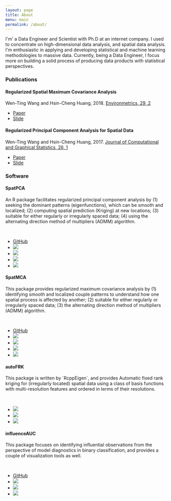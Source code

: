 ```yaml
---
layout: page
title: About
menu: main
permalink: /about/
---
```


I'm' a Data Engineer and Scientist with Ph.D at an internet company. I used to concentrate on high-dimensional data analysis, and spatial data analysis. I'm enthusiastic in applying and developing statistical and machine learning methodologies to massive data. Currently, being a Data Engineer, I focus more on building a solid process of producing data products with statistical perspectives. 

<h3>Publications 
</h3>

<div class="list-group-item">
<h4 class="list-group-item-heading">Regularized Spatial Maximum Covariance Analysis</h4>
<div>Wen-Ting Wang and Hsin-Cheng Huang, 2018. <a href="https://onlinelibrary.wiley.com/doi/full/10.1002/env.2481"> Environmetrics, 29, 2</a>
</div>
<div>
<ul class="list-inline">
<li><a href="https://arxiv.org/pdf/1705.02716.pdf"><span class="label label-success">Paper</span></a></li>
<li><a href="https://www.slideshare.net/WenTingWang5/regularized-estimation-of-spatial-patterns"><span class="label label-success">Slide</span></a></li>
</ul>
</div>
</div>

<div class="list-group">
<div class="list-group-item">
<h4 class="list-group-item-heading"> Regularized Principal Component Analysis for Spatial Data</h4>
<div>Wen-Ting Wang and Hsin-Cheng Huang, 2017. <a href="http://www.tandfonline.com/doi/full/10.1080/10618600.2016.1157483">Journal of Computational and Graphical Statistics, 26, 1</a></div>
<div>
<ul class="list-inline">
<li><a href="https://arxiv.org/pdf/1501.03221v3.pdf"><span class="label label-success">Paper</span></a></li>
<li><a href="https://www.slideshare.net/WenTingWang5/spatpca3"><span class="label label-success">Slide</span></a></li>
</ul>
</div>
</div>
</div>




<h3>Software</h3>

<div class="list-group">
<div class="list-group-item">
<h4 class="list-group-item-heading">SpatPCA</h4>
<p class="list-group-item-text">An R package facilitates regularized principal component analysis by (1) seeking the dominant patterns (eigenfunctions), which can be smooth and localized; (2)
computing spatial prediction (Kriging) at new locations; (3)
suitable for either regularly or irregularly spaced data;
(4) using the alternating direction method of multipliers (ADMM) algorithm.
</p>
<br />
<ul class="list-inline">
<li><i class="fa fa-github fa-lg"></i> <a href="https://github.com/egpivo/SpatPCA">GitHub</a></li>
<li><a href="https://cran.rstudio.com/web/packages/SpatPCA"><img src="http://www.r-pkg.org/badges/version/SpatPCA" /></a></li>
<li><a href="https://cran.rstudio.com/web/packages/SpatPCA"><img src="http://cranlogs.r-pkg.org/badges/SpatPCA" /></a></li>
<li><a href="https://cran.rstudio.com/web/packages/SpatPCA"><img src="https://cranlogs.r-pkg.org/badges/grand-total/SpatPCA" /></a></li>
<li><a href="https://travis-ci.org/egpivo/SpatPCA"><img src="https://travis-ci.org/egpivo/SpatPCA.svg?branch=master" /></a></li>
</ul>
</div>
<div class="list-group">
<div class="list-group-item">
<h4 class="list-group-item-heading">SpatMCA</h4>
<p class="list-group-item-text"> This package provides regularized maximum covariance analysis by (1)
identifying smooth and localized couple patterns to understand how one spatial process is affected by another; (2) suitable for either regularly or irregularly spaced data; (3) the alternating direction method of multipliers (ADMM) algorithm.
</p>
<br />
<ul class="list-inline">
<li><i class="fa fa-github fa-lg"></i> <a href="https://github.com/egpivo/SpatMCA">GitHub</a></li>
<li><a href="https://cran.rstudio.com/web/packages/SpatMCA"><img src="http://www.r-pkg.org/badges/version/SpatMCA" /></a></li>
<li><a href="https://cran.rstudio.com/web/packages/SpatMCA"><img src="http://cranlogs.r-pkg.org/badges/SpatMCA" /></a></li>
<li><a href="https://cran.rstudio.com/web/packages/SpatMCA"><img src="https://cranlogs.r-pkg.org/badges/grand-total/SpatMCA" /></a></li>
<li><a href="https://travis-ci.org/egpivo/SpatMCA"><img src="https://travis-ci.org/egpivo/SpatMCA.svg?branch=master" /></a></li>
</ul>
</div>
<div class="list-group">
<div class="list-group-item">
<h4 class="list-group-item-heading">autoFRK</h4>
<p class="list-group-item-text"> This package is written by `RcppEigen`, and provides Automatic fixed rank kriging for (irregularly located) spatial data using a class of basis functions with multi-resolution features and ordered in terms of their resolutions. 
</p>
<br />
<ul class="list-inline">
<li><a href="https://cran.rstudio.com/web/packages/autoFRK"><img src="http://www.r-pkg.org/badges/version/autoFRK" /></a></li>
<li><a href="https://cran.rstudio.com/web/packages/autoFRK"><img src="http://cranlogs.r-pkg.org/badges/autoFRK" /></a></li>
<li><a href="https://cran.rstudio.com/web/packages/autoFRK"><img src="https://cranlogs.r-pkg.org/badges/grand-total/autoFRK" /></a></li>
</ul>
</div>
<div class="list-group">
<div class="list-group-item">
<h4 class="list-group-item-heading">influenceAUC</h4>
<p class="list-group-item-text"> This package focuses on identifying influential observations from the perspective of model diagnostics in binary classification, and provides a couple of visualization tools as well. 
</p>
<br />
<ul class="list-inline">
<li><i class="fa fa-github fa-lg"></i> <a href="https://github.com/BoShiangKe/influenceAUC">GitHub</a></li>
<li><a href="https://cran.rstudio.com/web/packages/influenceAUC"><img src="http://www.r-pkg.org/badges/version/influenceAUC" /></a></li>
<li><a href="https://cran.rstudio.com/web/packages/influenceAUC"><img src="http://cranlogs.r-pkg.org/badges/influenceAUC" /></a></li>
<li><a href="https://cran.rstudio.com/web/packages/influenceAUC"><img src="https://cranlogs.r-pkg.org/badges/grand-total/influenceAUC" /></a></li>
</ul>
</div>
<br />

